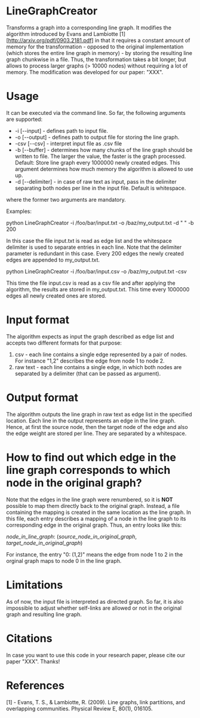 LineGraphCreator
================
Transforms a graph into a corresponding line graph.
It modifies the algorithm introduced by Evans and Lambiotte [1][http://arxiv.org/pdf/0903.2181.pdf] in that it requires a constant amount of memory for the transformation  - opposed to the original implementation (which stores the entire line graph in memory) - by storing the resulting line graph chunkwise in a file. Thus, the transformation takes a bit longer, but allows to process larger graphs (> 10000 nodes) without requiring a lot of memory.
The modification was developed for our paper: "XXX".


Usage
=====
It can be executed via the command line. So far, the following arguments are supported:

* -i [--input] - defines path to input file.
* -o [--output] - defines path to output file for storing the line graph.
* -csv [--csv] - interpret input file as .csv file
* -b [--buffer] - determines how many chunks of the line graph should be written to file. The larger the value, the faster is the graph processed. Default: Store line graph every 1000000 newly created edges. This argument determines    how much memory the algorithm is allowed to use up.
* -d [--delimiter] - in case of raw text as input, pass in the delimiter separating both nodes per line in the input file. Default is whitespace.

where the former two arguments are mandatory.

Examples:

python LineGraphCreator -i /foo/bar/input.txt -o /baz/my_output.txt -d " " -b 200

In this case the file input.txt is read as edge list and the whitespace delimiter is used to separate entries in each line. Note that the delimiter parameter is redundant in this case. Every 200 edges the newly created edges are appended to my_output.txt.

python LineGraphCreator -i /foo/bar/input.csv -o /baz/my_output.txt -csv 

This time the file input.csv is read as a csv file and after applying the algorithm, the results are stored in my_output.txt. This time every 1000000 edges all newly created ones are stored.


Input format
============
The algorithm expects as input the graph described as edge list and accepts two different formats for that purpose:

1. csv - each line contains a single edge represented by a pair of nodes. For instance "1,2" describes the edge from node 1 to node 2.
2. raw text - each line contains a single edge, in which both nodes are separated by a delimiter (that can be passed as argument).


Output format
=============
The algorithm outputs the line graph in raw text as edge list in the specified location.
Each line in the output represents an edge in the line graph. Hence, at first the source node, then the target node of the edge and also the edge weight are stored per line. They are separated by a whitespace.


How to find out which edge in the line graph corresponds to which node in the original graph?
=============================================================================================
Note that the edges in the line graph were renumbered, so it is **NOT** possible to map them directly back to the original graph. Instead, a file containing the mapping is created in the same location as the line graph. In this file, each entry describes a mapping of a node in the line graph to its corresponding edge in the original graph. Thus, an entry looks like this: 

_node_in_line_graph_: (_source_node_in_original_graph_, _target_node_in_original_graph_)

For instance, the entry "0: (1,2)" means the edge from node 1 to 2 in the orginal graph maps to node 0 in the line graph.


Limitations
===========
As of now, the input file is interpreted as directed graph. So far, it is also impossible to adjust whether self-links are allowed or not in the original graph and resulting line graph.


Citations
=========
In case you want to use this code in your research paper, please cite our paper "XXX". Thanks!


References
==========
[1] - Evans, T. S., & Lambiotte, R. (2009). Line graphs, link partitions, and overlapping communities. Physical Review E, 80(1), 016105.
